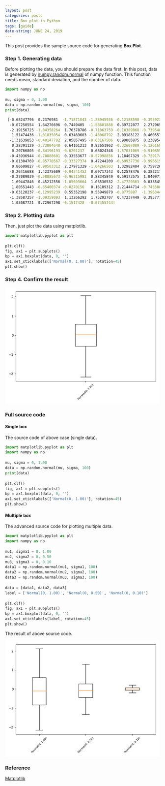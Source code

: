 ```yaml
---
layout: post
categories: posts
title: Box plot in Python
tags: [guide]
date-string: JUNE 24, 2019
---
```


This post provides the sample source code for generating <strong>Box Plot</strong>.

### Step 1. Generating data

Before plotting the data, you should prepare the data first.
In this post, data is generated by <a href="https://docs.scipy.org/doc/numpy/reference/generated/numpy.random.normal.html">numpy.random.normal</a> of numpy function. This function needs mean, standard deviation, and the number of data.

``` python
import numpy as np

mu, sigma = 0, 1.00
data = np.random.normal(mu, sigma, 100)
print(data)
```

``` sh
 [-0.68247796  0.2376981  -1.71871843 -1.28945936 -0.12188598 -0.39592327
  -0.07250554  1.64276696  0.7449405  -1.58601888  0.39722077  2.27296583
  -2.19156725 -1.84358264  1.76378786 -0.71863759 -0.18389868 -0.73954816
   1.51474436 -1.01835054  0.63469603 -1.48068792  2.09183122  0.46055723
  -1.31639853 -0.40147792  2.05057495 -0.63167506  0.99805875  0.23895488
   0.28391129 -2.73804648  0.64161213  0.82651962 -0.32607089 -0.12616847
   0.20766805 -0.84196193 -0.6201237   0.68024348 -1.57031069 -0.91085528
  -0.43936944 -0.70888601  0.33553677 -0.57998856  1.18467329 -0.7291749
  -0.81304769 -0.85770567 -0.33327374  0.47244209 -0.69937736 -0.99661582
   0.86609827 -0.90503312  2.27971329 -1.04266503  1.32982404  0.75972686
  -0.26416688  1.42375609 -0.94341452  0.69717343  0.12578476  0.38221142
  -0.27089039 -0.58885673 -0.96315983  0.88345849  0.59173575  1.04097131
   1.69447846  0.45212556 -1.05693664  1.03530532 -2.47729363  0.03354573
   1.80551443 -0.35400374 -0.0270156   0.16189312  2.21444714 -0.74358894  
  -0.63120237 -0.12995239  0.55352198  0.55949879 -0.8775887  -1.39634404
  -1.38587257 -1.09359093  1.13266292  1.75292707  0.47237449  0.39577735
   1.03087721  0.72967298 -0.1517428  -0.07455744]
```

### Step 2. Plotting data

Then, just plot the data using matplotlib.

``` python
import matplotlib.pyplot as plt

plt.clf()
fig, ax1 = plt.subplots()
bp = ax1.boxplot(data, 0, '')
ax1.set_xticklabels(['Normal(0, 1.00)'], rotation=45)
plt.show()
```

### Step 4. Confirm the result

<center>
    <div>
        <img src="/images/2019-06-24/plot-single.png">
    </div>
</center>

### Full source code

#### Single box

The source code of above case (single data).

``` python
import matplotlib.pyplot as plt
import numpy as np

mu, sigma = 0, 1.00
data = np.random.normal(mu, sigma, 100)
print(data)

plt.clf()
fig, ax1 = plt.subplots()
bp = ax1.boxplot(data, 0, '')
ax1.set_xticklabels(['Normal(0, 1.00)'], rotation=45)
plt.show()
```

#### Multiple box

The advanced source code for plotting multiple data.

``` python
import matplotlib.pyplot as plt
import numpy as np

mu1, sigma1 = 0, 1.00
mu2, sigma2 = 0, 0.50
mu3, sigma3 = 0, 0.10
data1 = np.random.normal(mu1, sigma1, 100)
data2 = np.random.normal(mu2, sigma2, 100)
data3 = np.random.normal(mu3, sigma3, 100)

data = [data1, data2, data3]
label = ['Normal(0, 1.00)', 'Normal(0, 0.50)', 'Normal(0, 0.10)']

plt.clf()
fig, ax1 = plt.subplots()
bp = ax1.boxplot(data, 0, '')
ax1.set_xticklabels(label, rotation=45)
plt.show()
```

The result of above source code.

<center>
    <div>
        <img src="/images/2019-06-24/plot-multiple.png">
    </div>
</center>

### Reference
<a href="https://matplotlib.org/3.1.0/api/_as_gen/matplotlib.pyplot.boxplot.html">Matplotlib</a>

